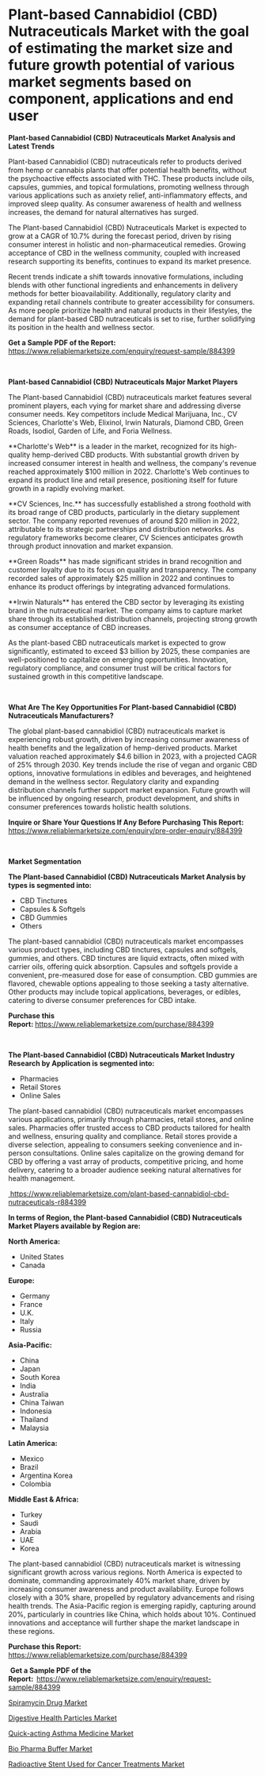 <p><h1>Plant-based Cannabidiol (CBD) Nutraceuticals Market with the goal of estimating the market size and future growth potential of various market segments based on component, applications and end user</h1></p><p><strong>Plant-based Cannabidiol (CBD) Nutraceuticals Market Analysis and Latest Trends</strong></p>
<p><p>Plant-based Cannabidiol (CBD) nutraceuticals refer to products derived from hemp or cannabis plants that offer potential health benefits, without the psychoactive effects associated with THC. These products include oils, capsules, gummies, and topical formulations, promoting wellness through various applications such as anxiety relief, anti-inflammatory effects, and improved sleep quality. As consumer awareness of health and wellness increases, the demand for natural alternatives has surged.</p><p>The Plant-based Cannabidiol (CBD) Nutraceuticals Market is expected to grow at a CAGR of 10.7% during the forecast period, driven by rising consumer interest in holistic and non-pharmaceutical remedies. Growing acceptance of CBD in the wellness community, coupled with increased research supporting its benefits, continues to expand its market presence. </p><p>Recent trends indicate a shift towards innovative formulations, including blends with other functional ingredients and enhancements in delivery methods for better bioavailability. Additionally, regulatory clarity and expanding retail channels contribute to greater accessibility for consumers. As more people prioritize health and natural products in their lifestyles, the demand for plant-based CBD nutraceuticals is set to rise, further solidifying its position in the health and wellness sector.</p></p>
<p><strong>Get a Sample PDF of the Report:&nbsp;</strong> <a href="https://www.reliablemarketsize.com/enquiry/request-sample/884399?utm_campaign=1840&utm_medium=2&utm_source=Github&utm_content=ia&utm_term=09032025&utm_id=plant-based-cannabidiol-cbd-nutraceuticals">https://www.reliablemarketsize.com/enquiry/request-sample/884399</a></p>
<p>&nbsp;</p>
<p><strong>Plant-based Cannabidiol (CBD) Nutraceuticals Major Market Players</strong></p>
<p><p>The Plant-based Cannabidiol (CBD) nutraceuticals market features several prominent players, each vying for market share and addressing diverse consumer needs. Key competitors include Medical Marijuana, Inc., CV Sciences, Charlotte's Web, Elixinol, Irwin Naturals, Diamond CBD, Green Roads, Isodiol, Garden of Life, and Foria Wellness.</p><p>**Charlotte's Web** is a leader in the market, recognized for its high-quality hemp-derived CBD products. With substantial growth driven by increased consumer interest in health and wellness, the company's revenue reached approximately $100 million in 2022. Charlotte's Web continues to expand its product line and retail presence, positioning itself for future growth in a rapidly evolving market.</p><p>**CV Sciences, Inc.** has successfully established a strong foothold with its broad range of CBD products, particularly in the dietary supplement sector. The company reported revenues of around $20 million in 2022, attributable to its strategic partnerships and distribution networks. As regulatory frameworks become clearer, CV Sciences anticipates growth through product innovation and market expansion.</p><p>**Green Roads** has made significant strides in brand recognition and customer loyalty due to its focus on quality and transparency. The company recorded sales of approximately $25 million in 2022 and continues to enhance its product offerings by integrating advanced formulations.</p><p>**Irwin Naturals** has entered the CBD sector by leveraging its existing brand in the nutraceutical market. The company aims to capture market share through its established distribution channels, projecting strong growth as consumer acceptance of CBD increases.</p><p>As the plant-based CBD nutraceuticals market is expected to grow significantly, estimated to exceed $3 billion by 2025, these companies are well-positioned to capitalize on emerging opportunities. Innovation, regulatory compliance, and consumer trust will be critical factors for sustained growth in this competitive landscape.</p></p>
<p>&nbsp;</p>
<p><strong>What Are The Key Opportunities For Plant-based Cannabidiol (CBD) Nutraceuticals Manufacturers?</strong></p>
<p><p>The global plant-based cannabidiol (CBD) nutraceuticals market is experiencing robust growth, driven by increasing consumer awareness of health benefits and the legalization of hemp-derived products. Market valuation reached approximately $4.6 billion in 2023, with a projected CAGR of 25% through 2030. Key trends include the rise of vegan and organic CBD options, innovative formulations in edibles and beverages, and heightened demand in the wellness sector. Regulatory clarity and expanding distribution channels further support market expansion. Future growth will be influenced by ongoing research, product development, and shifts in consumer preferences towards holistic health solutions.</p></p>
<p><strong>Inquire or Share Your Questions If Any Before Purchasing This Report:</strong> <a href="https://www.reliablemarketsize.com/enquiry/pre-order-enquiry/884399?utm_campaign=1840&utm_medium=2&utm_source=Github&utm_content=ia&utm_term=09032025&utm_id=plant-based-cannabidiol-cbd-nutraceuticals">https://www.reliablemarketsize.com/enquiry/pre-order-enquiry/884399</a></p>
<p>&nbsp;</p>
<p><strong>Market Segmentation</strong></p>
<p><strong>The Plant-based Cannabidiol (CBD) Nutraceuticals Market Analysis by types is segmented into:</strong></p>
<p><ul><li>CBD Tinctures</li><li>Capsules & Softgels</li><li>CBD Gummies</li><li>Others</li></ul></p>
<p><p>The plant-based cannabidiol (CBD) nutraceuticals market encompasses various product types, including CBD tinctures, capsules and softgels, gummies, and others. CBD tinctures are liquid extracts, often mixed with carrier oils, offering quick absorption. Capsules and softgels provide a convenient, pre-measured dose for ease of consumption. CBD gummies are flavored, chewable options appealing to those seeking a tasty alternative. Other products may include topical applications, beverages, or edibles, catering to diverse consumer preferences for CBD intake.</p></p>
<p><strong>Purchase this Report:&nbsp;</strong><a href="https://www.reliablemarketsize.com/purchase/884399?utm_campaign=1840&utm_medium=2&utm_source=Github&utm_content=ia&utm_term=09032025&utm_id=plant-based-cannabidiol-cbd-nutraceuticals">https://www.reliablemarketsize.com/purchase/884399</a></p>
<p>&nbsp;</p>
<p><strong>The Plant-based Cannabidiol (CBD) Nutraceuticals Market Industry Research by Application is segmented into:</strong></p>
<p><ul><li>Pharmacies</li><li>Retail Stores</li><li>Online Sales</li></ul></p>
<p><p>The plant-based cannabidiol (CBD) nutraceuticals market encompasses various applications, primarily through pharmacies, retail stores, and online sales. Pharmacies offer trusted access to CBD products tailored for health and wellness, ensuring quality and compliance. Retail stores provide a diverse selection, appealing to consumers seeking convenience and in-person consultations. Online sales capitalize on the growing demand for CBD by offering a vast array of products, competitive pricing, and home delivery, catering to a broader audience seeking natural alternatives for health management.</p></p>
<p><a href="https://www.reliablemarketsize.com/plant-based-cannabidiol-cbd-nutraceuticals-r884399?utm_campaign=1840&utm_medium=2&utm_source=Github&utm_content=ia&utm_term=09032025&utm_id=plant-based-cannabidiol-cbd-nutraceuticals">&nbsp;https://www.reliablemarketsize.com/plant-based-cannabidiol-cbd-nutraceuticals-r884399</a></p>
<p><strong>In terms of Region, the Plant-based Cannabidiol (CBD) Nutraceuticals Market Players available by Region are:</strong></p>
<p>
    <p> <strong> North America: </strong>
        <ul>
            <li>United States</li>
            <li>Canada</li>
        </ul>
        </p> 
    <p> <strong> Europe: </strong>
        <ul>
            <li>Germany</li>
            <li>France</li>
            <li>U.K.</li>
            <li>Italy</li>
            <li>Russia</li>
        </ul>
        </p> 
    <p> <strong> Asia-Pacific: </strong>
        <ul>
            <li>China</li>
            <li>Japan</li>
            <li>South Korea</li>
            <li>India</li>
            <li>Australia</li>
            <li>China Taiwan</li>
            <li>Indonesia</li>
            <li>Thailand</li>
            <li>Malaysia</li>
        </ul>
        </p> 
    <p> <strong> Latin America: </strong>
        <ul>
            <li>Mexico</li>
            <li>Brazil</li>
            <li>Argentina Korea</li>
            <li>Colombia</li>
        </ul>
        </p> 
    <p> <strong> Middle East & Africa: </strong>
        <ul>
            <li>Turkey</li>
            <li>Saudi</li>
            <li>Arabia</li>
            <li>UAE</li>
            <li>Korea</li>
        </ul>
    </p>
    </p>
<p><p>The plant-based cannabidiol (CBD) nutraceuticals market is witnessing significant growth across various regions. North America is expected to dominate, commanding approximately 40% market share, driven by increasing consumer awareness and product availability. Europe follows closely with a 30% share, propelled by regulatory advancements and rising health trends. The Asia-Pacific region is emerging rapidly, capturing around 20%, particularly in countries like China, which holds about 10%. Continued innovations and acceptance will further shape the market landscape in these regions.</p></p>
<p><strong>Purchase this Report: </strong><a href="https://www.reliablemarketsize.com/purchase/884399?utm_campaign=1840&utm_medium=2&utm_source=Github&utm_content=ia&utm_term=09032025&utm_id=plant-based-cannabidiol-cbd-nutraceuticals">https://www.reliablemarketsize.com/purchase/884399</a></p>
<p>&nbsp;<strong>Get a Sample PDF of the Report:&nbsp;&nbsp;</strong><a href="https://www.reliablemarketsize.com/enquiry/request-sample/884399?utm_campaign=1840&utm_medium=2&utm_source=Github&utm_content=ia&utm_term=09032025&utm_id=plant-based-cannabidiol-cbd-nutraceuticals">https://www.reliablemarketsize.com/enquiry/request-sample/884399</a></p>
<p><strong></strong></p>
<p><p><a href="https://github.com/sacmatidora/Market-Research-Report-List-1/blob/main/spiramycin-drug-market.md?utm_campaign=1840&utm_medium=2&utm_source=Github&utm_content=ia&utm_term=09032025&utm_id=plant-based-cannabidiol-cbd-nutraceuticals">Spiramycin Drug Market</a></p><p><a href="https://github.com/luckyshygirl/Market-Research-Report-List-7/blob/main/digestive-health-particles-market.md?utm_campaign=1840&utm_medium=2&utm_source=Github&utm_content=ia&utm_term=09032025&utm_id=plant-based-cannabidiol-cbd-nutraceuticals">Digestive Health Particles Market</a></p><p><a href="https://github.com/vimar16th/Market-Research-Report-List-7/blob/main/quick-acting-asthma-medicine-market.md?utm_campaign=1840&utm_medium=2&utm_source=Github&utm_content=ia&utm_term=09032025&utm_id=plant-based-cannabidiol-cbd-nutraceuticals">Quick-acting Asthma Medicine Market</a></p><p><a href="https://github.com/airitaursela/Market-Research-Report-List-1/blob/main/bio-pharma-buffer-market.md?utm_campaign=1840&utm_medium=2&utm_source=Github&utm_content=ia&utm_term=09032025&utm_id=plant-based-cannabidiol-cbd-nutraceuticals">Bio Pharma Buffer Market</a></p><p><a href="https://github.com/petbigbeepjn/Market-Research-Report-List-1/blob/main/radioactive-stent-used-for-cancer-treatments-market.md?utm_campaign=1840&utm_medium=2&utm_source=Github&utm_content=ia&utm_term=09032025&utm_id=plant-based-cannabidiol-cbd-nutraceuticals">Radioactive Stent Used for Cancer Treatments Market</a></p></p>